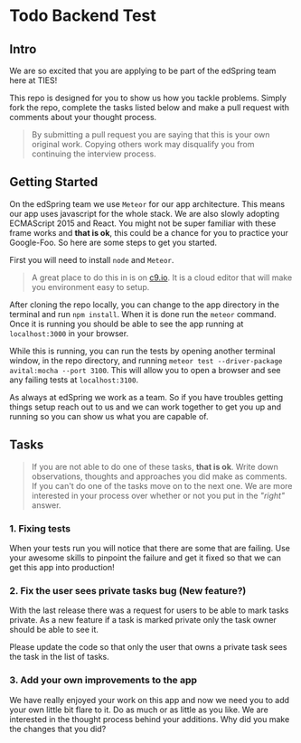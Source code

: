 # Todo Backend Test

## Intro

We are so excited that you are applying to be part of the edSpring team here at TIES!

This repo is designed for you to show us how you tackle problems. Simply fork the repo, complete the tasks listed below and make a pull request with comments about your thought process.

>By submitting a pull request you are saying that this is your own original work. Copying others work may disqualify you from continuing the interview process.

## Getting Started
On the edSpring team we use `Meteor` for our app architecture. This means our app uses javascript for the whole stack. We are also slowly adopting ECMAScript 2015 and React. You might not be super familiar with these frame works and __that is ok__, this could be a chance for you to practice your Google-Foo. So here are some steps to get you started.

First you will need to install `node` and `Meteor`.

>A great place to do this in is on [c9.io](https://c9.io). It is a cloud editor that will make you environment easy to setup.

After cloning the repo locally, you can change to the app directory in the terminal and run `npm install`. When it is done run the `meteor` command. Once it is running you should be able to see the app running at `localhost:3000` in your browser.

While this is running, you can run the tests by opening another terminal window, in the repo directory, and running `meteor test --driver-package avital:mocha --port 3100`. This will allow you to open a browser and see any failing tests at `localhost:3100`.

As always at edSpring we work as a team. So if you have troubles getting things setup reach out to us and we can work together to get you up and running so you can show us what you are capable of.

## Tasks

>If you are not able to do one of these tasks, __that is ok__. Write down observations, thoughts and approaches you did make as comments. If you can't do one of the tasks move on to the next one. We are more interested in your process over whether or not you put in the _"right"_ answer.

### 1. Fixing tests

When your tests run you will notice that there are some that are failing. Use your awesome skills to pinpoint the failure and get it fixed so that we can get this app into production!

### 2. Fix the user sees private tasks bug (New feature?)

With the last release there was a request for users to be able to mark tasks private. As a new feature if a task is marked private only the task owner should be able to see it.

Please update the code so that only the user that owns a private task sees the task in the list of tasks.

### 3. Add your own improvements to the app

We have really enjoyed your work on this app and now we need you to add your own little bit flare to it. Do as much or as little as you like. We are interested in the thought process behind your additions. Why did you make the changes that you did?
